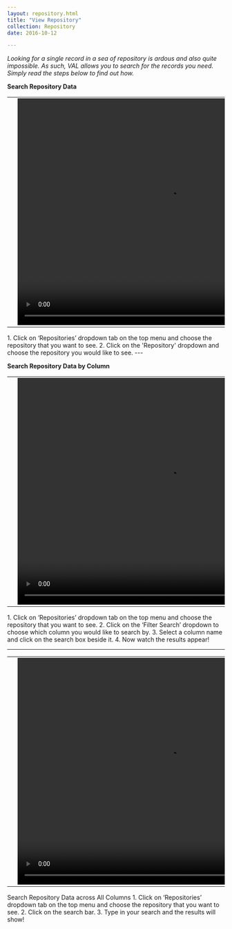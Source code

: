 ```yaml
---
layout: repository.html
title: "View Repository"
collection: Repository
date: 2016-10-12

---
```

_Looking for a single record in a sea of repository is ardous and also quite impossible. As such, VAL allows you to search for the records you need. Simply read the steps below to find out how._

**Search Repository Data**

<table>
<tr>
<td width="50px"></td>
<td width="700px">
<video width="700" height="525" controls>
	<source src="/assets/video/Repo/How_to_Search_Repository_Data.mp4" type="video/mp4">
	Your browser does not support the video tag.
</video>
</td>
<td width="50px"></td>
</tr>
</table>
1.	Click on ‘Repositories’ dropdown tab on the top menu and choose the repository that you want to see.
2.  Click on the 'Repository' dropdown and choose the repository you would like to see.
---

**Search Repository Data by Column**

<table>
<tr>
<td width="50px"></td>
<td width="700px">
<video width="700" height="525" controls>
	<source src="/assets/video/Repo/How_to_Search_Repository_Data_By_Column.mp4" type="video/mp4">
	Your browser does not support the video tag.
</video>
</td>
<td width="50px"></td>
</tr>
</table>
1.	Click on ‘Repositories’ dropdown tab on the top menu and choose the repository that you want to see.
2.	Click on the ‘Filter Search’ dropdown to choose which column you would like to search by.
3.	Select a column name and click on the search box beside it.
4.	Now watch the results appear!

---
<table>
<tr>
<td width="50px"></td>
<td width="700px">
<video width="700" height="525" controls>
	<source src="/assets/video/How_to_Search_Repository_Data_Across_All_Columns.mp4" type="video/mp4">
	Your browser does not support the video tag.
</video>
</td>
<td width="50px"></td>
</tr>
</table>
Search Repository Data across All Columns
1.	Click on ‘Repositories’ dropdown tab on the top menu and choose the repository that you want to see.
2.	Click on the search bar.
3.	Type in your search and the results will show!
